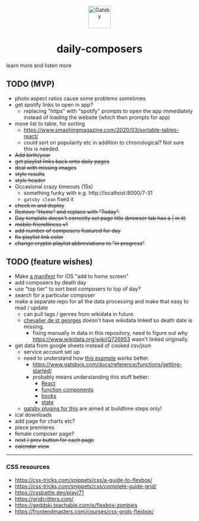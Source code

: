 <p align="center">
  <a href="https://www.gatsbyjs.com/?utm_source=starter&utm_medium=readme&utm_campaign=minimal-starter">
    <img alt="Gatsby" src="https://www.gatsbyjs.com/Gatsby-Monogram.svg" width="60" />
  </a>
</p>
<h1 align="center">
  daily-composers
</h1>

learn more and listen more

## TODO (MVP)
* photo aspect ratios cause some problems sometimes
* get spotify links to open in app?
    * replacing "https" with "spotify" prompts to open the app immediately instead of loading the website (which then prompts for app)
* move list to table, for sorting
    * https://www.smashingmagazine.com/2020/03/sortable-tables-react/
    * could sort on popularity etc in addition to chronological? Not sure this is needed.
* ~~Add birth/year~~
* ~~get playlist links back onto daily pages~~
* ~~deal with missing images~~
* ~~style results~~
* ~~style header~~
* Occasional crazy timeouts (15s)
    * something funky with e.g. http://localhost:8000/7-31
    * `gatsby clean` fixed it
* ~~check in and deploy~~
* ~~Remove "Home" and replace with "Today".~~
* ~~Day template doesn't correctly set page title (browser tab has a | in it)~~
* ~~mobile friendliness v1~~
* ~~add number of composers featured for day~~
* ~~fix playlist link color~~ 
* ~~change cryptic playlist abbreviations to "in progress"~~


## TODO (feature wishes)
* Make [a manifest](https://www.gatsbyjs.com/plugins/gatsby-plugin-manifest/) for iOS "add to home screen"
* add composers by death day
* use "top tier" to sort best composers to top of day?
* search for a particular composer
* make a separate repo for all the data processing and make that easy to read / update
    * can pull tags / genres from wikidata in future.
    * [chevalier de st georges](https://en.wikipedia.org/wiki/Chevalier_de_Saint-Georges) doesn't have wikidata linked so death date is missing.
        * fixing manually in data in this repository, need to figure out why https://www.wikidata.org/wiki/Q726953 wasn't linked originally.
* get data from google sheets instead of cooked csv/json
    * service account set up
    * need to understand how [this example](https://github.com/gatsbyjs/gatsby/tree/master/examples/functions-google-sheets) works better.
        * https://www.gatsbyjs.com/docs/reference/functions/getting-started/
        * probably means understanding this stuff better:
            * [React](https://reactjs.org/tutorial/tutorial.html)
            * [function components](https://yogeshchauhan.com/how-to-convert-a-function-component-into-a-class-in-react/)
            * [hooks](https://reactjs.org/docs/hooks-intro.html) 
            * [state](https://www.educative.io/edpresso/how-to-force-a-react-component-to-re-render) 
    * [gatsby plugins for this](https://www.gatsbyjs.com/plugins/gatsby-source-google-spreadsheet/?=google%20sheet) are aimed at buildtime steps only!
* ical downloads
* add page for charts etc?
* piece premieres
* female composer page?
* ~~next / prev button for each page~~
* ~~calendar view~~

---
### CSS resources 
* https://css-tricks.com/snippets/css/a-guide-to-flexbox/
* https://css-tricks.com/snippets/css/complete-guide-grid/
* https://cssbattle.dev/play/71
* https://gridcritters.com/
* https://geddski.teachable.com/p/flexbox-zombies
* https://frontendmasters.com/courses/css-grids-flexbox/
